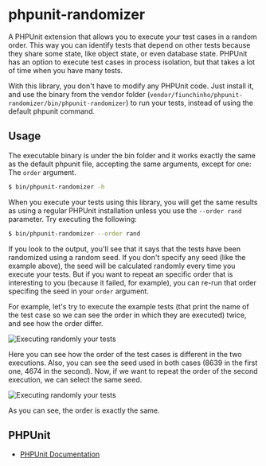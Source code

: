 phpunit-randomizer
==================

A PHPUnit extension that allows you to execute your test cases in a random order. This way you can identify tests that depend on other tests because they share some state, like object state, or even database state.
PHPUnit has an option to execute test cases in process isolation, but that takes a lot of time when you have many tests.

With this library, you don't have to modify any PHPUnit code. Just install it, and use the binary from the vendor folder (`vendor/fiunchinho/phpunit-randomizer/bin/phpunit-randomizer`) to run your tests, instead of using the default phpunit command.

Usage
-------
The executable binary is under the bin folder and it works exactly the same as the default phpunit file, accepting the same arguments, except for one: The `order` argument.

```bash
$ bin/phpunit-randomizer -h
```

When you execute your tests using this library, you will get the same results as using a regular PHPUnit installation unless you use the `--order rand` parameter. Try executing the following:

```bash
$ bin/phpunit-randomizer --order rand
```

If you look to the output, you'll see that it says that the tests have been randomized using a random seed. If you don't specify any seed (like the example above), the seed will be calculated randomly every time you execute your tests. But if you want to repeat an specific order that is interesting to you (because it failed, for example), you can re-run that order specifing the seed in your `order` argument.

For example, let's try to execute the example tests (that print the name of the test case so we can see the order in which they are executed) twice, and see how the order differ.

![Executing randomly your tests](http://i.imgur.com/CM3RoQz.png)

Here you can see how the order of the test cases is different in the two executions. Also, you can see the seed used in both cases (8639 in the first one, 4674 in the second). Now, if we want to repeat the order of the second execution, we can select the same seed.

![Executing randomly your tests](http://i.imgur.com/uTWtspK.png)

As you can see, the order is exactly the same.

PHPUnit
------------

- [PHPUnit Documentation](https://phpunit.de/manual/current/en/index.html)
